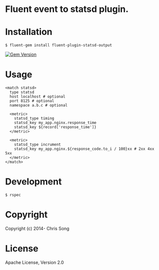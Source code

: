 # Fluent event to statsd plugin.

# Installation

```
$ fluent-gem install fluent-plugin-statsd-output
```

[![Gem Version](https://badge.fury.io/rb/fluent-plugin-statsd.png)](http://badge.fury.io/rb/fluent-plugin-statsd)

# Usage

```
<match statsd>
  type statsd
  host localhost # optional
  port 8125 # optional
  namespace a.b.c # optional

  <metric>
    statsd_type timing
    statsd_key my_app.nginx.response_time
    statsd_key ${record['response_time']}
  </metric>

  <metric>
    statsd_type incrument
    statsd_key my_app.nginx.${response_code.to_i / 100}xx # 2xx 4xx 5xx
  </metric>
</match>
```

# Development

```
$ rspec
```

# Copyright

Copyright (c) 2014- Chris Song

# License

Apache License, Version 2.0
